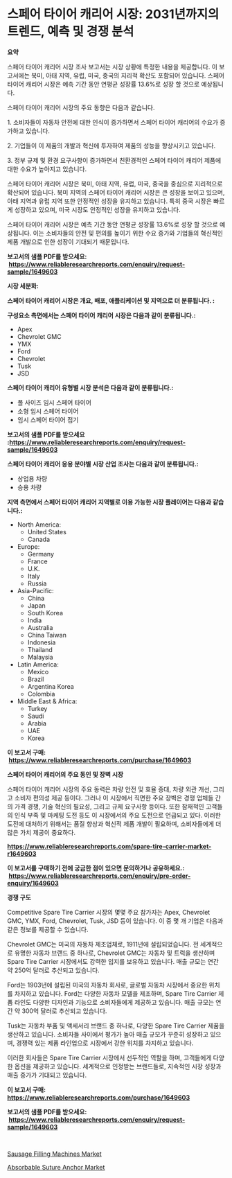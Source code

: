 <p><h1>스페어 타이어 캐리어 시장: 2031년까지의 트렌드, 예측 및 경쟁 분석</h1></p><p><strong>요약</strong></p>
<p><p>스페어 타이어 캐리어 시장 조사 보고서는 시장 상황에 특정한 내용을 제공합니다. 이 보고서에는 북미, 아태 지역, 유럽, 미국, 중국의 지리적 확산도 포함되어 있습니다. 스페어 타이어 캐리어 시장은 예측 기간 동안 연평균 성장률 13.6%로 성장 할 것으로 예상됩니다.</p><p>스페어 타이어 캐리어 시장의 주요 동향은 다음과 같습니다.</p><p>1. 소비자들이 자동차 안전에 대한 인식이 증가하면서 스페어 타이어 캐리어의 수요가 증가하고 있습니다.</p><p>2. 기업들이 이 제품의 개발과 혁신에 투자하여 제품의 성능을 향상시키고 있습니다.</p><p>3. 정부 규제 및 환경 요구사항이 증가하면서 친환경적인 스페어 타이어 캐리어 제품에 대한 수요가 높아지고 있습니다.</p><p>스페어 타이어 캐리어 시장은 북미, 아태 지역, 유럽, 미국, 중국을 중심으로 지리적으로 확산되어 있습니다. 북미 지역의 스페어 타이어 캐리어 시장은 큰 성장을 보이고 있으며, 아태 지역과 유럽 지역 또한 안정적인 성장을 유지하고 있습니다. 특히 중국 시장은 빠르게 성장하고 있으며, 미국 시장도 안정적인 성장을 유지하고 있습니다.</p><p>스페어 타이어 캐리어 시장은 예측 기간 동안 연평균 성장률 13.6%로 성장 할 것으로 예상됩니다. 이는 소비자들의 안전 및 편의를 높이기 위한 수요 증가와 기업들의 혁신적인 제품 개발으로 인한 성장이 기대되기 때문입니다.</p></p>
<p><strong>보고서의 샘플 PDF를 받으세요: &nbsp;<a href="https://www.reliableresearchreports.com/enquiry/request-sample/1649603">https://www.reliableresearchreports.com/enquiry/request-sample/1649603</a></strong></p>
<p><strong>시장 세분화:</strong></p>
<p><strong> 스페어 타이어 캐리어 시장은 개요, 배포, 애플리케이션 및 지역으로 더 분류됩니다. :</strong></p>
<p><strong>구성요소 측면에서는 스페어 타이어 캐리어 시장은 다음과 같이 분류됩니다.:</strong></p>
<p><ul><li>Apex</li><li>Chevrolet GMC</li><li>YMX</li><li>Ford</li><li>Chevrolet</li><li>Tusk</li><li>JSD</li></ul></p>
<p><strong> 스페어 타이어 캐리어 유형별 시장 분석은 다음과 같이 분류됩니다.:</strong></p>
<p><ul><li>풀 사이즈 임시 스페어 타이어</li><li>소형 임시 스페어 타이어</li><li>임시 스페어 타이어 접기</li></ul></p>
<p><strong>보고서의 샘플 PDF를 받으세요 :<a href="https://www.reliableresearchreports.com/enquiry/request-sample/1649603">https://www.reliableresearchreports.com/enquiry/request-sample/1649603</a></strong></p>
<p><strong> 스페어 타이어 캐리어 응용 분야별 시장 산업 조사는 다음과 같이 분류됩니다.:</strong></p>
<p><ul><li>상업용 차량</li><li>승용 차량</li></ul></p>
<p><strong>지역 측면에서 스페어 타이어 캐리어 지역별로 이용 가능한 시장 플레이어는 다음과 같습니다.:</strong></p>
<p><ul>
    <li>
        North America:
        <ul>
            <li>United States</li>
            <li>Canada</li>
        </ul>
    </li>
    <li>
        Europe:
        <ul>
            <li>Germany</li>
            <li>France</li>
            <li>U.K.</li>
            <li>Italy</li>
            <li>Russia</li>
        </ul>
    </li>
    <li>
        Asia-Pacific:
        <ul>
            <li>China</li>
            <li>Japan</li>
            <li>South Korea</li>
            <li>India</li>
            <li>Australia</li>
            <li>China Taiwan</li>
            <li>Indonesia</li>
            <li>Thailand</li>
            <li>Malaysia</li>
        </ul>
    </li>
    <li>
        Latin America:
        <ul>
            <li>Mexico</li>
            <li>Brazil</li>
            <li>Argentina Korea</li>
            <li>Colombia</li>
        </ul>
    </li>
    <li>
        Middle East & Africa:
        <ul>
            <li>Turkey</li>
            <li>Saudi</li>
            <li>Arabia</li>
            <li>UAE</li>
            <li>Korea</li>
        </ul>
    </li>
    </ul></p>
<p><strong>이 보고서 구매: &nbsp;<a href="https://www.reliableresearchreports.com/purchase/1649603">https://www.reliableresearchreports.com/purchase/1649603</a></strong></p>
<p><strong>스페어 타이어 캐리어의 주요 동인 및 장벽 시장</strong></p>
<p><p>스페어 타이어 캐리어 시장의 주요 동력은 차량 안전 및 효율 증대, 차량 외관 개선, 그리고 소비자 편의성 제공 등이다. 그러나 이 시장에서 직면한 주요 장벽은 경쟁 업체들 간의 가격 경쟁, 기술 혁신의 필요성, 그리고 규제 요구사항 등이다. 또한 잠재적인 고객들의 인식 부족 및 마케팅 도전 등도 이 시장에서의 주요 도전으로 언급되고 있다. 이러한 도전에 대처하기 위해서는 품질 향상과 혁신적 제품 개발이 필요하며, 소비자들에게 더 많은 가치 제공이 중요하다.</p></p>
<p><strong><a href="https://www.reliableresearchreports.com/spare-tire-carrier-market-r1649603">https://www.reliableresearchreports.com/spare-tire-carrier-market-r1649603</a></strong></p>
<p><strong>이 보고서를 구매하기 전에 궁금한 점이 있으면 문의하거나 공유하세요.: &nbsp;<a href="https://www.reliableresearchreports.com/enquiry/pre-order-enquiry/1649603">https://www.reliableresearchreports.com/enquiry/pre-order-enquiry/1649603</a></strong></p>
<p><strong>경쟁 구도</strong></p>
<p><p>Competitive Spare Tire Carrier 시장의 몇몇 주요 참가자는 Apex, Chevrolet GMC, YMX, Ford, Chevrolet, Tusk, JSD 등이 있습니다. 이 중 몇 개 기업은 다음과 같은 정보를 제공할 수 있습니다.</p><p>Chevrolet GMC는 미국의 자동차 제조업체로, 1911년에 설립되었습니다. 전 세계적으로 유명한 자동차 브랜드 중 하나로, Chevrolet GMC는 자동차 및 트럭을 생산하며 Spare Tire Carrier 시장에서도 강력한 입지를 보유하고 있습니다. 매출 규모는 연간 약 250억 달러로 추산되고 있습니다.</p><p>Ford는 1903년에 설립된 미국의 자동차 회사로, 글로벌 자동차 시장에서 중요한 위치를 차지하고 있습니다. Ford는 다양한 자동차 모델을 제조하며, Spare Tire Carrier 제품 라인도 다양한 디자인과 기능으로 소비자들에게 제공하고 있습니다. 매출 규모는 연간 약 300억 달러로 추산되고 있습니다.</p><p>Tusk는 자동차 부품 및 액세서리 브랜드 중 하나로, 다양한 Spare Tire Carrier 제품을 생산하고 있습니다. 소비자들 사이에서 평가가 높아 매출 규모가 꾸준히 성장하고 있으며, 경쟁력 있는 제품 라인업으로 시장에서 강한 위치를 차지하고 있습니다.</p><p>이러한 회사들은 Spare Tire Carrier 시장에서 선두적인 역할을 하며, 고객들에게 다양한 옵션을 제공하고 있습니다. 세계적으로 인정받는 브랜드들로, 지속적인 시장 성장과 매출 증가가 기대되고 있습니다.</p></p>
<p><strong>이 보고서 구매: &nbsp; <a href="https://www.reliableresearchreports.com/purchase/1649603">https://www.reliableresearchreports.com/purchase/1649603</a></strong></p>
<p><strong>보고서의 샘플 PDF를 받으세요: &nbsp;<a href="https://www.reliableresearchreports.com/enquiry/request-sample/1649603">https://www.reliableresearchreports.com/enquiry/request-sample/1649603</a></strong><strong></strong></p>
<p>&nbsp;</p>
<p><p><a href="https://github.com/BryceTownsendr/Market-Research-Report-List-4/blob/main/sausage-filling-machines-market.md">Sausage Filling Machines Market</a></p><p><a href="https://butternut-bug-553.notion.site/Absorbable-Suture-Anchor-Market-Trends-Forecast-and-Competitive-Analysis-to-2031-1a50240ddd5c4df78ff6314391c399d4">Absorbable Suture Anchor Market</a></p></p>